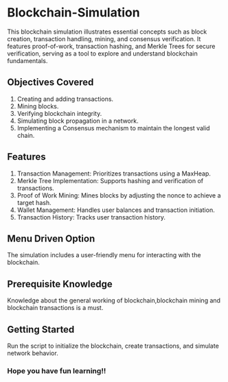 # Blockchain-Simulation

This blockchain simulation illustrates essential concepts such as block creation, transaction handling, mining, and consensus verification. It features proof-of-work, transaction hashing, and Merkle Trees for secure verification, serving as a tool to explore and understand blockchain fundamentals.

## Objectives Covered
1) Creating and adding transactions.
2) Mining blocks.
3) Verifying blockchain integrity.
4) Simulating block propagation in a network.
5) Implementing a Consensus mechanism to maintain the longest valid chain.

## Features
1) Transaction Management: Prioritizes transactions using a MaxHeap.
2) Merkle Tree Implementation: Supports hashing and verification of transactions.
3) Proof of Work Mining: Mines blocks by adjusting the nonce to achieve a target hash.
4) Wallet Management: Handles user balances and transaction initiation.
5) Transaction History: Tracks user transaction history.

## Menu Driven Option
The simulation includes a user-friendly menu for interacting with the blockchain. 

## Prerequisite Knowledge
Knowledge about the general working of blockchain,blockchain mining and blockchain transactions is a must.

## Getting Started 
Run the script to initialize the blockchain, create transactions, and simulate network behavior.

### Hope you have fun learning!!
